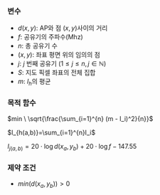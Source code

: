 ### 변수
- $d(x,y)$: AP와 점 $(x,y)$사이의 거리  
- $f$: 공유기의 주파수(Mhz)  
- $n$: 총 공유기 수  
- $(x,y)$: 좌표 평면 위의 임의의 점  
- $j$: $j$ 번째 공유기 $(1\leq j\leq n,\,j\in\mathbb{N})$  
- $S$: 지도 픽셀 좌표의 전체 집합  
- $m$: $I_h$의 평균  

### 목적 함수


$min \ \sqrt{\frac{\sum_{i=1}^{n} (m - I_i)^2}{n}}$ 

$I_{h(a,b)}=\sum_{i=1}^{n}I_i$ 

$I_{j(a,b)} = 20 \cdot \log d(x_a, y_b) + 20 \cdot \log f - 147.55$ 


### 제약 조건


- $min{(d(x_a, y_b))} > 0$   
